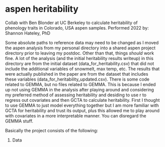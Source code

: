 # aspen heritability

Collab with Ben Blonder at UC Berkeley to calculate heritability of phenology traits in Colorado, USA aspen samples.
Performed 2022
by: Shannon Hateley, PhD

Some absolute paths to reference data may need to be changed as I moved the aspen analysis from my personal directory into a shared aspen project directory prior to leaving my postdoc. Other than that, things *should* work fine. A lot of the analysis (and the initial heritability results writeup) in this directory are from the initial dataset (data_for_heritability.csv) that did not include the additional variables of snowmelt, max temp, etc. The results that were actually published in the paper are from the dataset that includes these variables (data_for_heritability_updated.csv). There is some code related to GEMMA, but no files related to GEMMA. This is because I ended up not using GEMMA in the analysis after playing around and considering my preferred method of assessing heritability and desiding to use r to regress out covariates and then GCTA to calculate heritability. First I thought to use GEMMA to just model everything together but I am more familiar with GCTA for heritability and trust its output, plus this allowed me to play around with covariates in a more interpretable manner. You can disregard the GEMMA stuff.
 
Basically the project consists of the following:
1) Data




